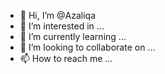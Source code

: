 - 👋 Hi, I’m @Azaliqa
- 👀 I’m interested in ...
- 🌱 I’m currently learning ...
- 💞️ I’m looking to collaborate on ...
- 📫 How to reach me ...

<!---
Azaliqa/Azaliqa is a ✨ special ✨ repository because its `README.md` (this file) appears on your GitHub profile.
You can click the Preview link to take a look at your changes.
--->
